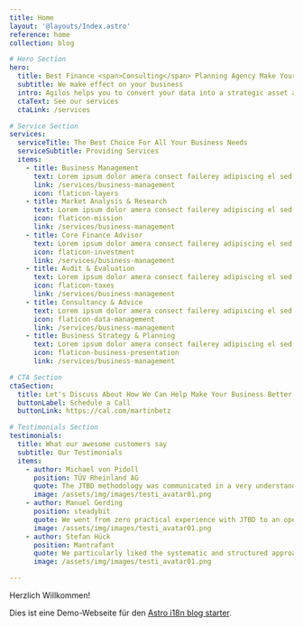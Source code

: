 ```yaml
---
title: Home
layout: '@layouts/Index.astro'
reference: home
collection: blog

# Hero Section
hero:
  title: Best Finance <span>Consulting</span> Planning Agency Make Your Success
  subtitle: We make effect on your business
  intro: Agilos helps you to convert your data into a strategic asset and get touch business insight
  ctaText: See our services
  ctaLink: /services

# Service Section
services:
  serviceTitle: The Best Choice For All Your Business Needs
  serviceSubtitle: Providing Services
  items:
    - title: Business Management
      text: Lorem ipsum dolor amera consect failerey adipiscing el sed eiumod aawea tempor incididuntrem ipsumr econsecte.
      link: /services/business-management
      icon: flaticon-layers
    - title: Market Analysis & Research
      text: Lorem ipsum dolor amera consect failerey adipiscing el sed eiumod aawea tempor incididuntrem ipsumr econsecte.
      icon: flaticon-mission
      link: /services/business-management
    - title: Core Finance Advisor
      text: Lorem ipsum dolor amera consect failerey adipiscing el sed eiumod aawea tempor incididuntrem ipsumr econsecte.
      icon: flaticon-investment
      link: /services/business-management
    - title: Audit & Evaluation
      text: Lorem ipsum dolor amera consect failerey adipiscing el sed eiumod aawea tempor incididuntrem ipsumr econsecte.
      icon: flaticon-taxes
      link: /services/business-management
    - title: Consultancy & Advice
      text: Lorem ipsum dolor amera consect failerey adipiscing el sed eiumod aawea tempor incididuntrem ipsumr econsecte.
      icon: flaticon-data-management
      link: /services/business-management
    - title: Business Strategy & Planning
      text: Lorem ipsum dolor amera consect failerey adipiscing el sed eiumod aawea tempor incididuntrem ipsumr econsecte.
      icon: flaticon-business-presentation
      link: /services/business-management

# CTA Section
ctaSection:
  title: Let's Discuss About How We Can Help Make Your Business Better
  buttonLabel: Schedule a Call
  buttonLink: https://cal.com/martinbetz

# Testimonials Section
testimonials:
  title: What our awesome customers say
  subtitle: Our Testimonials
  items:
    - author: Michael von Pidoll
      position: TÜV Rheinland AG
      quote: The JTBD methodology was communicated in a very understandable way, and the interviews were conducted in a very professional manner. The project offers us the chance to address our customers with new service offers in a more targeted way.
      image: /assets/img/images/testi_avatar01.png
    - author: Manuel Gerding
      position: steadybit
      quote: We went from zero practical experience with JTBD to an operational small research team that can use JTBD independently in the future within 2 weeks! An unrestricted 110% recommendation.
      image: /assets/img/images/testi_avatar01.png
    - author: Stefan Hück
      position: Mantrafant
      quote: We particularly liked the systematic and structured approach, so that we learned more relevant information about our product and our customers in the JTBD Interview Sprint in just 2 days (6 interviews) than in the previous 3 years. After less than a week, we were able to directly triple our advertising campaign effectiveness with the results. Not only did we improve our marketing and sales, but we also got a better product out of it.
      image: /assets/img/images/testi_avatar01.png

---
```

Herzlich Willkommen!

Dies ist eine Demo-Webseite für den [Astro i18n blog starter](https://github.com/kslstn/astro-i18n-blog-starter).
